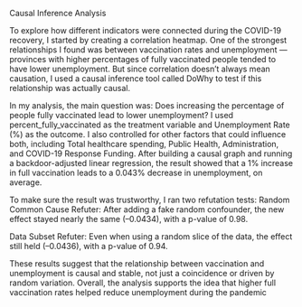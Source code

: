 Causal Inference Analysis


To explore how different indicators were connected during the COVID-19 recovery, I started by creating a correlation heatmap. One of the strongest relationships I found was between vaccination rates and unemployment — provinces with higher percentages of fully vaccinated people tended to have lower unemployment. But since correlation doesn’t always mean causation, I used a causal inference tool called DoWhy to test if this relationship was actually causal.


In my analysis, the main question was: Does increasing the percentage of people fully vaccinated lead to lower unemployment? I used percent_fully_vaccinated as the treatment variable and Unemployment Rate (%) as the outcome. I also controlled for other factors that could influence both, including Total healthcare spending, Public Health, Administration, and COVID-19 Response Funding. After building a causal graph and running a backdoor-adjusted linear regression, the result showed that a 1% increase in full vaccination leads to a 0.043% decrease in unemployment, on average.


To make sure the result was trustworthy, I ran two refutation tests:
Random Common Cause Refuter: After adding a fake random confounder, the new effect stayed nearly the same (–0.0434), with a p-value of 0.98.


Data Subset Refuter: Even when using a random slice of the data, the effect still held (–0.0436), with a p-value of 0.94.


These results suggest that the relationship between vaccination and unemployment is causal and stable, not just a coincidence or driven by random variation. Overall, the analysis supports the idea that higher full vaccination rates helped reduce unemployment during the pandemic 

